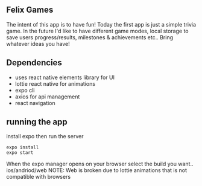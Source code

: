 ## Felix Games 
The intent of this app is to have fun! Today the first app is just a simple trivia game. In the future I'd like to have different game modes, local storage to save users progress/results, milestones & achievements etc.. Bring whatever ideas you have! 

## Dependencies
- uses react native elements library for UI 
- lottie react native for animations
- expo cli 
- axios for api management 
- react navigation

## running the app
install expo then run the server

```
expo install
expo start 
```
When the expo manager opens on your browser select the build you want.. ios/andriod/web 
NOTE: Web is broken due to lottie animations that is not compatible with browsers
